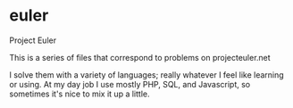 euler
=====

Project Euler

This is a series of files that correspond to problems on projecteuler.net

I solve them with a variety of languages; really whatever I feel like learning or using.
At my day job I use mostly PHP, SQL, and Javascript, so sometimes it's nice to mix it up a little.
